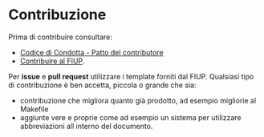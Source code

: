 # Contribuzione

Prima di contribuire consultare:

 - [Codice di Condotta - Patto del contributore](https://github.com/FIUP/Getting_Started/blob/master/CODE_OF_CONDUCT.md)
 - [Contribuire al FIUP](https://github.com/FIUP/Getting-Started/blob/master/CONTRIBUTING.md#codice-di-condotta).

Per **issue** e **pull request** utilizzare i template forniti dal FIUP.
Qualsiasi tipo di contribuzione è ben accetta, piccola o grande che sia:

 - contribuzione che migliora quanto già prodotto, ad esempio migliorie al Makefile
 - aggiunte vere e proprie come ad esempio un sistema per utilizzare abbreviazioni all interno del documento.

